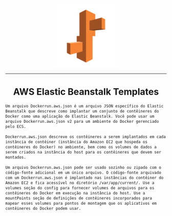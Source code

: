 <p align="center">
  <a href="https://docs.aws.amazon.com/pt_br/elastic-beanstalk/index.html" rel="aws-elastic-beanstalk">
 <img width=200px height=200px src="beanstalk_logo.png" alt="Project logo"></a>
</p>

---

<div align="center"> 
    <h1>AWS Elastic Beanstalk Templates</h1>
</div>

````
Um arquivo Dockerrun.aws.json é um arquivo JSON específico do Elastic Beanstalk que descreve como implantar um conjunto de contêineres do Docker como uma aplicação do Elastic Beanstalk. Você pode usar um arquivo Dockerrun.aws.json v2 para um ambiente do Docker gerenciado pelo ECS.

Dockerrun.aws.json descreve os contêineres a serem implantados em cada instância de contêiner (instância do Amazon EC2 que hospeda os contêineres do Docker) no ambiente, bem como os volumes de dados a serem criados na instância do host para os contêineres que devem ser montados.

Um arquivo Dockerrun.aws.json pode ser usado sozinho ou zipado com o código-fonte adicional em um único arquivo. O código-fonte arquivado com um Dockerrun.aws.json é implantado nas instâncias do contêiner do Amazon EC2 e fica acessível no diretório /var/app/current/. Use a volumes seção do config para fornecer volumes de arquivos para os contêineres do Docker em execução na instância do host. Use a mountPoints seção de definições de contêineres incorporados para mapear esses volumes para pontos de montagem que os aplicativos em contêineres do Docker podem usar.
````
